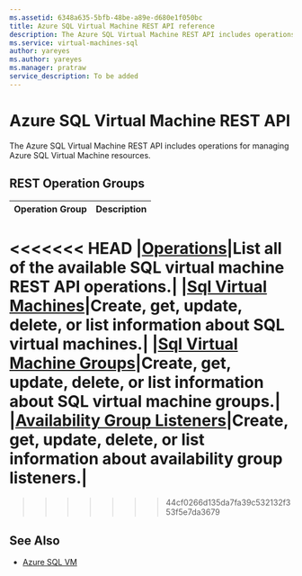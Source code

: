 ```yaml
---
ms.assetid: 6348a635-5bfb-48be-a89e-d680e1f050bc
title: Azure SQL Virtual Machine REST API reference
description: The Azure SQL Virtual Machine REST API includes operations for managing Azure SQL Virtual Machine resources.
ms.service: virtual-machines-sql
author: yareyes
ms.author: yareyes
ms.manager: pratraw
service_description: To be added
---
```


# Azure SQL Virtual Machine REST API

The Azure SQL Virtual Machine REST API includes operations for managing Azure SQL Virtual Machine resources.

## REST Operation Groups

| Operation Group | Description |
|-----------------|-------------|
<<<<<<< HEAD
|[Operations](xref:management.azure.com.sqlvm.2021-11-01-preview.operations)|List all of the available SQL virtual machine REST API operations.|
|[Sql Virtual Machines](xref:management.azure.com.sqlvm.2021-11-01-preview.sqlvirtualmachines)|Create, get, update, delete, or list information about SQL virtual machines.|
|[Sql Virtual Machine Groups](xref:management.azure.com.sqlvm.2021-11-01-preview.sqlvirtualmachinegroups)|Create, get, update, delete, or list information about SQL virtual machine groups.|
|[Availability Group Listeners](xref:management.azure.com.sqlvm.2021-11-01-preview.availabilitygrouplisteners)|Create, get, update, delete, or list information about availability group listeners.|
=======
>>>>>>> 44cf0266d135da7fa39c532132f353f5e7da3679



## See Also

- [Azure SQL VM](/azure/virtual-machines/windows/sql/virtual-machines-windows-sql-server-iaas-overview)
